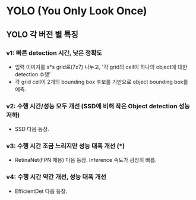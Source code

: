 # YOLO (You Only Look Once)
## YOLO 각 버전 별 특징
### v1: 빠른 detection 시간, 낮은 정확도
- 입력 이미지를 s*s grid로(7x7) 나누고, '각 grid의 cell이 하나의 object에 대한 detection 수행'
- 각 grid cell이 2개의 bounding box 후보를 기반으로 object bounding box를 예측.
### v2: 수행 시간/성능 모두 개선 (SSD에 비해 작은 Object detection 성능 저하)
- SSD 다음 등장.
### v3: 수행 시간 조금 느리지만 성능 대폭 개선 (*)
- RetinaNet(FPN 채용) 다음 등장. Inference 속도가 굉장히 빠름.
### v4: 수행 시간 약간 개선, 성능 대폭 개선
- EfficientDet 다음 등장.
